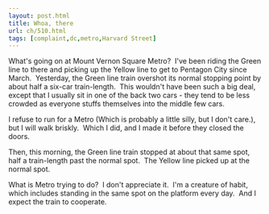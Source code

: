 ```yaml
---
layout: post.html
title: Whoa, there
url: ch/510.html
tags: [complaint,dc,metro,Harvard Street]
---
```

What's going on at Mount Vernon Square Metro?  I've been riding the Green line to there and picking up the Yellow line to get to Pentagon City since March.  Yesterday, the Green line train overshot its normal stopping point by about half a six-car train-length.  This wouldn't have been such a big deal, except that I usually sit in one of the back two cars - they tend to be less crowded as everyone stuffs themselves into the middle few cars.

I refuse to run for a Metro (Which is probably a little silly, but I don't care.), but I will walk briskly.  Which I did, and I made it before they closed the doors.

Then, this morning, the Green line train stopped at about that same spot, half a train-length past the normal spot.  The Yellow line picked up at the normal spot.

What is Metro trying to do?  I don't appreciate it.  I'm a creature of habit, which includes standing in the same spot on the platform every day.  And I expect the train to cooperate.
